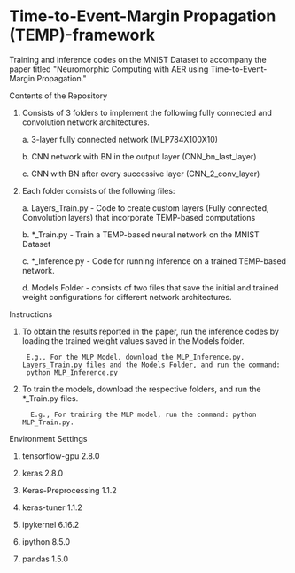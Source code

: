 # Time-to-Event-Margin Propagation (TEMP)-framework 
Training and inference codes on the MNIST Dataset to accompany the paper titled "Neuromorphic Computing with AER using Time-to-Event-Margin Propagation."

Contents of the Repository

1. Consists of 3 folders to implement the following fully connected and convolution network architectures. 

    a. 3-layer fully connected network (MLP784X100X10)

    b. CNN network with BN in the output layer (CNN_bn_last_layer)

    c. CNN with BN after every successive layer (CNN_2_conv_layer)  

2. Each folder consists of the following files:

    a. Layers_Train.py -  Code to create custom layers (Fully connected, Convolution layers) that incorporate TEMP-based computations

    b. *_Train.py - Train a TEMP-based neural network on the MNIST Dataset

    c. *_Inference.py -  Code for running inference on a trained TEMP-based network.

    d. Models Folder - consists of two files that save the initial and trained weight configurations for different network architectures.
    
Instructions
1. To obtain the results reported in the paper, run the inference codes by loading the trained weight values saved in the Models folder. 

        E.g., For the MLP Model, download the MLP_Inference.py, Layers_Train.py files and the Models Folder, and run the command:  
        python MLP_Inference.py
        
2. To train the models, download the respective folders, and run the *_Train.py files.

         E.g., For training the MLP model, run the command: python MLP_Train.py. 
        
Environment Settings
    
1. tensorflow-gpu               2.8.0

2. keras                        2.8.0

3. Keras-Preprocessing          1.1.2

4. keras-tuner                  1.1.2

5. ipykernel                    6.16.2

6. ipython                      8.5.0

7. pandas                       1.5.0


​
